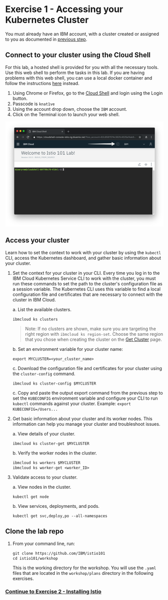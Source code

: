# Exercise 1 - Accessing your Kubernetes Cluster

You must already have an IBM account, with a cluster created or assigned to you as documented in [previous step](../GETSTARTED.md).

## Connect to your cluster using the Cloud Shell
For this lab, a hosted shell is provided for you with all the necessary tools. Use this web shell to perform the tasks in this lab. If you are having problems with this web shell, you can use a local docker container and follow the instructions [here](https://github.com/rvennam/istio101/blob/docker-env/workshop/exercise-1/README.md) instead.

1. Using Chrome or Firefox, go to the [Cloud Shell](https://cloudshell-console-ikslab.us-south.cf.cloud.ibm.com/) and login using the Login button.
2. Passcode is `knat1ve`
3. Using the account drop down, choose the `IBM` account.
4. Click on the Terminal icon to launch your web shell.

![](../README_images/cloudshell.png)

## Access your cluster
Learn how to set the context to work with your cluster by using the `kubectl` CLI, access the Kubernetes dashboard, and gather basic information about your cluster.

1.  Set the context for your cluster in your CLI. Every time you log in to the IBM Cloud Kubernetes Service CLI to work with the cluster, you must run these commands to set the path to the cluster's configuration file as a session variable. The Kubernetes CLI uses this variable to find a local configuration file and certificates that are necessary to connect with the cluster in IBM Cloud.

    a. List the available clusters.

    ```shell
    ibmcloud ks clusters
    ```

    > Note: If no clusters are shown, make sure you are targeting the right region with `ibmcloud ks region-set`. Choose the same region that you chose when creating the cluster on the [Get Cluster](https://gov-think-istio.mybluemix.net/) page.

    b. Set an environment variable for your cluster name:

    ```shell
    export MYCLUSTER=<your_cluster_name>
    ```

    c. Download the configuration file and certificates for your cluster using the `cluster-config` command.

    ```shell
    ibmcloud ks cluster-config $MYCLUSTER
    ```

    c. Copy and paste the output export command from the previous step to set the `KUBECONFIG` environment variable and configure your CLI to run `kubectl` commands against your cluster. Example:
    `export KUBECONFIG=/Users...`

2.  Get basic information about your cluster and its worker nodes. This information can help you manage your cluster and troubleshoot issues.

    a.  View details of your cluster.

    ```shell
    ibmcloud ks cluster-get $MYCLUSTER
    ```

    b.  Verify the worker nodes in the cluster.

    ```shell
    ibmcloud ks workers $MYCLUSTER
    ibmcloud ks worker-get <worker_ID>
    ```

3.  Validate access to your cluster.

    a.  View nodes in the cluster.

    ```shell
    kubectl get node
    ```

    b.  View services, deployments, and pods.

    ```shell
    kubectl get svc,deploy,po --all-namespaces
    ```

## Clone the lab repo

1. From your command line, run:

    ```shell
    git clone https://github.com/IBM/istio101
    cd istio101/workshop
    ```

    This is the working directory for the workshop. You will use the `.yaml` files that are located in the `workshop/plans` directory in the following exercises.

### [Continue to Exercise 2 - Installing Istio](../exercise-2/README.md)
